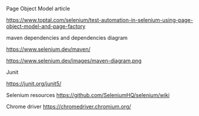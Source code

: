Page Object Model article

https://www.toptal.com/selenium/test-automation-in-selenium-using-page-object-model-and-page-factory

maven dependencies and dependencies diagram

https://www.selenium.dev/maven/

https://www.selenium.dev/images/maven-diagram.png

Junit

https://junit.org/junit5/

Selenium resources
https://github.com/SeleniumHQ/selenium/wiki

Chrome driver
https://chromedriver.chromium.org/


